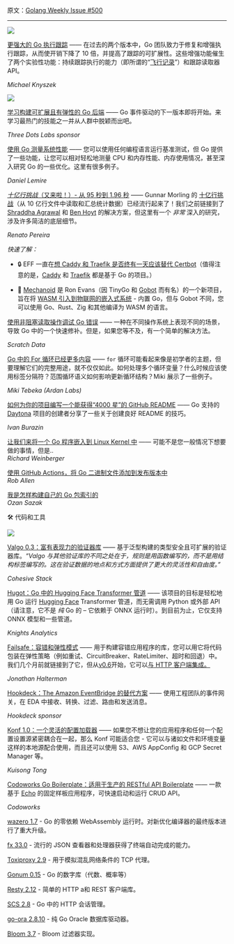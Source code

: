 原文：[Golang Weekly Issue #500](https://golangweekly.com/issues/500)

---


[![](https://res.cloudinary.com/cpress/image/upload/w_1280,e_sharpen:60,q_auto/dklgdc36philzy7d9ebf.jpg)](https://golangweekly.com/link/152677/web)  


[更强大的 Go 执行跟踪](https://golangweekly.com/link/152677/web "go.dev") —— 在过去的两个版本中，Go 团队致力于修复和增强执行跟踪，从而使开销下降了 10 倍，并提高了跟踪的可扩展性。这些增强功能催生了两个实验性功能：持续跟踪执行的能力（即所谓的“[飞行​​记录](https://golangweekly.com/link/152678/web)”）和跟踪读取器 API。

_Michael Knyszek_ 

  
[![](https://copm.s3.amazonaws.com/58dfcb2f.png)](https://golangweekly.com/link/152676/web) 

[学习构建可扩展且有弹性的 Go 后端](https://golangweekly.com/link/152676/web "threedots.tech") —— Go 事件驱动的下一版本即将开始。来学习最热门的技能之一并从人群中脱颖而出吧。

_Three Dots Labs sponsor_


[使用 Go 测量系统性能](https://golangweekly.com/link/152679/web "lemire.me") —— 您可以使用任何编程语言运行基准测试，但 Go 提供了一些功能，让您可以相对轻松地测量 CPU 和内存性能、内存使用情况，甚至深入研究 Go 的一些优化。这里有很多例子。

_Daniel Lemire_ 

  

[_十亿行挑战_（又来啦！）- 从 95 秒到 1.96 秒](https://golangweekly.com/link/152680/web "r2p.dev") —— Gunnar Morling 的 [十亿行挑战](https://golangweekly.com/link/152681/web)（从 10 亿行文件中读取和汇总统计数据）已经流行起来了！我们之前链接到了 [Shraddha Agrawal](https://golangweekly.com/link/152682/web) 和 [Ben Hoyt](https://golangweekly.com/link/152683/web) 的解决方案，但这里有一个 _非常_ 深入的研究，涉及许多简洁的底层细节。

_Renato Pereira_ 



_快速了解：_

  * 🔒 EFF 一直在[想 Caddy 和 Traefik 是否终有一天应该替代 Certbot](https://golangweekly.com/link/152684/web)（值得注意的是，[Caddy](https://golangweekly.com/link/152685/web) 和 [Traefik](https://golangweekly.com/link/152686/web) 都是基于 Go 的项目。）

  * 🤖 [Mechanoid](https://golangweekly.com/link/152687/web) 是 Ron Evans（因 TinyGo 和 [Gobot](https://golangweekly.com/link/152688/web) 而有名）的一个新项目，旨在将 [WASM 引入到物联网的嵌入式系统](https://golangweekly.com/link/152689/web) - 内置 Go，但与 Gobot 不同，您可以使用 Go、Rust、Zig 和其他编译为 WASM 的语言。


[使用非阻塞读取操作调试 Go 错误](https://golangweekly.com/link/152690/web "scratchdata.com") —— 一种在不同操作系统上表现不同的场景，导致 Go 中的一个快速修补。但是，如果您等不及，有一个简单的解决方法。

_Scratch Data_ 


[Go 中的 For 循环已经更多内容](https://golangweekly.com/link/152691/web "www.ardanlabs.com") —— `for` 循环可能看起来像是初学者的主题，但要理解它们的完整用途，就不仅仅如此。如何处理多个循环变量？什么时候应该使用标签分隔符？范围循环语义如何影响更新循环结构？Miki 展示了一些例子。

_Miki Tebeka (Ardan Labs)_ 


[如何为你的项目编写一个能获得“4000 星”的 GitHub README](https://golangweekly.com/link/152692/web "www.daytona.io") —— Go 支持的 [Daytona](https://golangweekly.com/link/152693/web) 项目的创建者分享了一些关于创建良好 README 的技巧。

_Ivan Burazin_


[让我们来将一个 Go 程序嵌入到 Linux Kernel 中](https://golangweekly.com/link/152694/web) —— 可能不是您一般情况下想要做的事情，但是..   
_Richard Weinberger_  


[使用 GitHub Actions，将 Go 二进制文件添加到发布版本中](https://golangweekly.com/link/152695/web)   
_Rob Allen_  


[我是怎样构建自己的 Go 包索引的](https://golangweekly.com/link/152696/web)   
_Ozan Sazak_  



🛠 代码和工具  
  
[![](https://res.cloudinary.com/cpress/image/upload/w_1280,e_sharpen:60,q_auto/qpurw0zcab1itzkqunsm.jpg)](https://golangweekly.com/link/152697/web)  

[Valgo 0.3：富有表现力的验证器库](https://golangweekly.com/link/152697/web "github.com") —— 基于泛型构建的类型安全且可扩展的验证器库。_“Valgo 与其他验证库的不同之处在于，规则是用函数编写的，而不是用结构标签编写的。这在验证数据的地点和方式方面提供了更大的灵活性和自由度。”_

_Cohesive Stack_ 


[Hugot：Go 中的 Hugging Face Transformer 管道](https://golangweekly.com/link/152698/web "github.com") —— 该项目的目标是轻松地用 Go 运行 [Hugging Face](https://golangweekly.com/link/152699/web) Transformer 管道，而无需调用 Python 或外部 API（请注意，它不是 _纯_ Go 的 – 它依赖于 ONNX 运行时）。到目前为止，它仅支持 ONNX 模型和一些管道。

_Knights Analytics_ 


[Failsafe：容错和弹性模式](https://golangweekly.com/link/152700/web "failsafe-go.dev") —— 用于构建容错应用程序的库，您可以用它将代码包装在弹性策略（例如重试、CircuitBreaker、RateLimiter、超时和回退）中。我们几个月前就链接到了它，但从[v0.6](https://golangweekly.com/link/152701/web)开始，它可以[与 HTTP 客户端集成。](https://golangweekly.com/link/152702/web)

_Jonathan Halterman_ 


[Hookdeck：The Amazon EventBridge 的替代方案](https://golangweekly.com/link/152703/web) —— 使用工程团队的事件网关，在 EDA 中接收、转换、过滤、路由和发送消息。

_Hookdeck sponsor_


[Konf 1.0：一个灵活的配置加载器](https://golangweekly.com/link/152704/web "github.com") —— 如果您不想让您的应用程序和任何一个配置设置源紧密耦合在一起，那么 Konf 可能适合您 - 它可以与诸如文件和环境变量这样的本地源配合使用，而且还可以使用 S3、AWS AppConfig 和 GCP Secret Manager 等。

_Kuisong Tong_ 


[Codoworks Go Boilerplate：适用于生产的 RESTful API Boilerplate](https://golangweekly.com/link/152705/web "github.com") —— 一款基于 [Echo](https://golangweekly.com/link/152706/web) 的固定样板应用程序，可快速启动和运行 CRUD API。

_Codoworks_ 


[wazero 1.7](https://golangweekly.com/link/152707/web) - Go 的零依赖 WebAssembly 运行时。对新优化编译器的最终版本进行了重大升级。

[fx 33.0](https://golangweekly.com/link/152708/web) - 流行的 JSON 查看器和处理器获得了终端自动完成的能力。


[Toxiproxy 2.9](https://golangweekly.com/link/152709/web) - 用于模拟混乱网络条件的 TCP 代理。


[Gonum 0.15](https://golangweekly.com/link/152710/web) - Go 的数字库（代数、概率等）


[Resty 2.12](https://golangweekly.com/link/152711/web) - 简单的 HTTP a和 REST 客户端库。

[SCS 2.8](https://golangweekly.com/link/152712/web) - Go 中的 HTTP 会话管理。

[go-ora 2.8.10](https://golangweekly.com/link/152713/web) - 纯 Go Oracle 数据库驱动器。


[Bloom 3.7](https://golangweekly.com/link/152714/web) - Bloom 过滤器实现。
